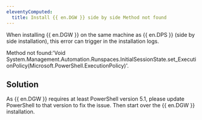 ```yaml
---
eleventyComputed:
  title: Install {{ en.DGW }} side by side Method not found
---
```

When installing {{ en.DGW }} on the same machine as {{ en.DPS }} (side by side installation), this error can trigger in the installation logs.  

Method not found:'Void System.Management.Automation.Runspaces.InitialSessionState.set_ExecutionPolicy(Microsoft.PowerShell.ExecutionPolicy)'.  

## Solution
As {{ en.DGW }} requires at least PowerShell version 5.1, please update PowerShell to that version to fix the issue. Then start over the {{ en.DGW }} installation.
